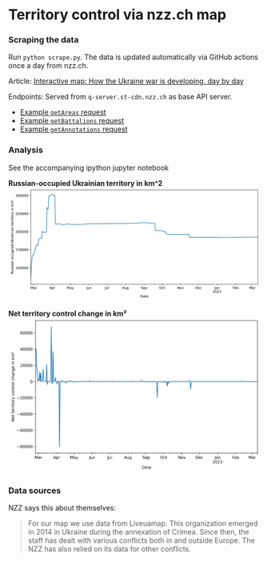 # Territory control via nzz.ch map

### Scraping the data

Run `python scrape.py`. The data is updated automatically via GitHub actions
once a day from nzz.ch.

Article: [Interactive map: How the Ukraine war is developing, day by day](https://www.nzz.ch/english/ukraine-war-interactive-map-of-the-current-front-line-ld.1688087)

Endpoints: Served from `q-server.st-cdn.nzz.ch` as base API server.

- [Example `getAreas` request](https://q-server.st-cdn.nzz.ch/tools/custom_code/endpoints/2484ed2804c37655aa53312284ef8f7f/getAreas?appendItemToPayload=c43940da317fdc578cf589dd9357512c&toolRuntimeConfig=%7B%22fileRequestBaseUrl%22%3A%22https%3A%2F%2Fq-server.st-cdn.nzz.ch%2Ffile%22%7D&to=2023-03-08)
- [Example `getBattalions` request](https://q-server.st-cdn.nzz.ch/tools/custom_code/endpoints/2484ed2804c37655aa53312284ef8f7f/getBattalions?appendItemToPayload=c43940da317fdc578cf589dd9357512c&toolRuntimeConfig=%7B%22fileRequestBaseUrl%22%3A%22https%3A%2F%2Fq-server.st-cdn.nzz.ch%2Ffile%22%7D&from=2023-03-06&to=2023-03-08)
- [Example `getAnnotations` request](https://q-server.st-cdn.nzz.ch/tools/custom_code/endpoints/2484ed2804c37655aa53312284ef8f7f/getAnnotations?appendItemToPayload=c43940da317fdc578cf589dd9357512c&toolRuntimeConfig=%7B%22fileRequestBaseUrl%22%3A%22https%3A%2F%2Fq-server.st-cdn.nzz.ch%2Ffile%22%7D&from=2023-03-06&to=2023-03-08&language=en)

### Analysis

See the accompanying ipython jupyter notebook

**Russian-occupied Ukrainian territory in km^2**
![total](nzz_area_total.png)

**Net territory control change in km²**
![net](nzz_area_net.png)

### Data sources

NZZ says this about themselves:

> For our map we use data from Liveuamap. This organization emerged in 2014 in
> Ukraine during the annexation of Crimea. Since then, the staff has dealt with
> various conflicts both in and outside Europe. The NZZ has also relied on its
> data for other conflicts.

